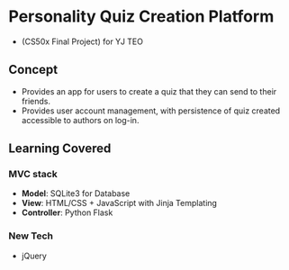 # Personality Quiz Creation Platform
- (CS50x Final Project) for YJ TEO

## Concept
- Provides an app for users to create a quiz that they can send to their friends.
- Provides user account management, with persistence of quiz created accessible to authors on log-in.


## Learning Covered

### MVC stack
- **Model**: SQLite3 for Database
- **View**: HTML/CSS + JavaScript with Jinja Templating
- **Controller**: Python Flask

### New Tech
- jQuery

